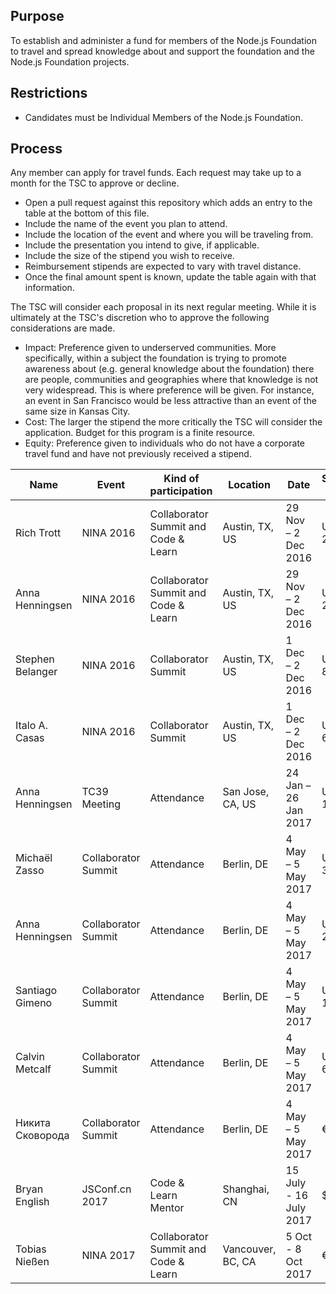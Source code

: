 ## Purpose

To establish and administer a fund for members of the Node.js
Foundation to travel and spread knowledge about and support the foundation
and the Node.js Foundation projects.

## Restrictions

* Candidates must be Individual Members of the Node.js Foundation.

## Process

Any member can apply for travel funds. Each request may take up to a month
for the TSC to approve or decline.

* Open a pull request against this repository which adds an entry to the table at the bottom of this file.
 * Include the name of the event you plan to attend.
 * Include the location of the event and where you will be traveling from.
 * Include the presentation you intend to give, if applicable.
 * Include the size of the stipend you wish to receive.
  * Reimbursement stipends are expected to vary with travel distance.
* Once the final amount spent is known, update the table again with that information.

The TSC will consider each proposal in its next regular meeting. While it is
ultimately at the TSC's discretion who to approve the following considerations
are made.

* Impact: Preference given to underserved communities. More specifically,
within a subject the foundation is trying to promote awareness about (e.g.
general knowledge about the foundation) there are people, communities and
geographies where that knowledge is not very widespread. This is where
preference will be given. For instance, an event in San Francisco would be
less attractive than an event of the same size in Kansas City.
* Cost: The larger the stipend the more critically the TSC will consider the application.
Budget for this program is a finite resource.
* Equity: Preference given to individuals who do not have a corporate travel fund and have
not previously received a stipend.

Name | Event | Kind of participation | Location | Date | Stipend size
---- | ----- | --------------------- | -------- | ---- | ------------
Rich Trott | NINA 2016 | Collaborator Summit and Code & Learn | Austin, TX, US | 29 Nov – 2 Dec 2016 | US$ 2000
Anna Henningsen | NINA 2016 | Collaborator Summit and Code & Learn | Austin, TX, US | 29 Nov – 2 Dec 2016 | US$ 2530
Stephen Belanger | NINA 2016 | Collaborator Summit | Austin, TX, US | 1 Dec – 2 Dec 2016 | US$ 800
Italo A. Casas | NINA 2016 | Collaborator Summit | Austin, TX, US | 1 Dec – 2 Dec 2016 | US$ 644
Anna Henningsen | TC39 Meeting | Attendance | San Jose, CA, US | 24 Jan – 26 Jan 2017 | US$ 1048
Michaël Zasso | Collaborator Summit | Attendance | Berlin, DE | 4 May – 5 May 2017 | US$ 318
Anna Henningsen | Collaborator Summit | Attendance | Berlin, DE | 4 May – 5 May 2017 | US$ 240
Santiago Gimeno | Collaborator Summit | Attendance | Berlin, DE | 4 May – 5 May 2017 | US$ 160
Calvin Metcalf | Collaborator Summit | Attendance | Berlin, DE | 4 May – 5 May 2017 | US$ 600
Никита Сковорода | Collaborator Summit | Attendance | Berlin, DE | 4 May – 5 May 2017 | €573
Bryan English | JSConf.cn 2017 | Code & Learn Mentor | Shanghai, CN | 15 July - 16 July 2017 | $1100
Tobias Nießen | NINA 2017 | Collaborator Summit and Code & Learn | Vancouver, BC, CA | 5 Oct - 8 Oct 2017 | €1300
